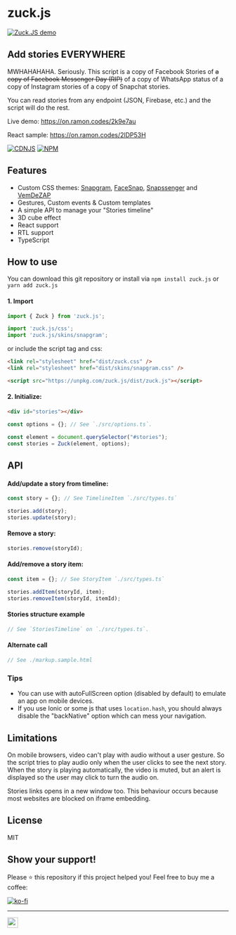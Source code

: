 # zuck.js

[![Zuck.JS demo](https://raw.githubusercontent.com/ramonszo/assets/master/zuck.js/preview.gif)](https://on.ramon.codes/2k9e7au)

## Add stories EVERYWHERE
MWHAHAHAHA. Seriously. This script is a copy of Facebook Stories of ~~a copy of Facebook Messenger Day (RIP)~~ of a copy of WhatsApp status of a copy of Instagram stories of a copy of Snapchat stories.

You can read stories from any endpoint (JSON, Firebase, etc.) and the script will do the rest.

Live demo: https://on.ramon.codes/2k9e7au

React sample: https://on.ramon.codes/2lDP53H

[![CDNJS](https://img.shields.io/cdnjs/v/zuck.js.svg?style=for-the-badge&logoColor=white&color=AA0000&maxAge=3600)](https://cdnjs.com/libraries/zuck.js) [![NPM](https://img.shields.io/npm/v/zuck.js.svg?style=for-the-badge&logoColor=white&color=AA0000&maxAge=3600)](https://www.npmjs.com/package/zuck.js)


## Features
* Custom CSS themes: [Snapgram](https://rawgit.com/ramonszo/zuck.js/master/index.html?skin=Snapgram), [FaceSnap](https://rawgit.com/ramonszo/zuck.js/master/index.html?skin=FaceSnap), [Snapssenger](https://rawgit.com/ramonszo/zuck.js/master/index.html?skin=Snapssenger) and [VemDeZAP](https://rawgit.com/ramonszo/zuck.js/master/index.html?skin=VemDeZAP)
* Gestures, Custom events & Custom templates
* A simple API to manage your "Stories timeline"
* 3D cube effect
* React support
* RTL support
* TypeScript

## How to use
You can download this git repository or install via ```npm install zuck.js``` or ```yarn add zuck.js```

#### 1. Import

```js
import { Zuck } from 'zuck.js';

import 'zuck.js/css';
import 'zuck.js/skins/snapgram';
```

or include the script tag and css:

```HTML
<link rel="stylesheet" href="dist/zuck.css" />
<link rel="stylesheet" href="dist/skins/snapgram.css" />

<script src="https://unpkg.com/zuck.js/dist/zuck.js"></script>

```

#### 2. Initialize:

```HTML
<div id="stories"></div>
```


```js
const options = {}; // See `./src/options.ts`.

const element = document.querySelector("#stories");
const stories = Zuck(element, options);
```

## API

#### Add/update a story from timeline:

```js
const story = {}; // See TimelineItem `./src/types.ts`

stories.add(story);
stories.update(story);
 ```

#### Remove a story:

```js
stories.remove(storyId);
```

#### Add/remove a story item:

```js
const item = {}; // See StoryItem `./src/types.ts`

stories.addItem(storyId, item);
stories.removeItem(storyId, itemId);
```


#### Stories structure example
```js
// See `StoriesTimeline` on `./src/types.ts`.
```

#### Alternate call
```js
// See ./markup.sample.html
```

### Tips
- You can use with autoFullScreen option (disabled by default) to emulate an app on mobile devices.
- If you use Ionic or some js that uses ```location.hash```, you should always disable the "backNative" option which can mess your navigation.


## Limitations
On mobile browsers, video can't play with audio without a user gesture. So the script tries to play audio only when the user clicks to see the next story.
When the story is playing automatically, the video is muted, but an alert is displayed so the user may click to turn the audio on.

Stories links opens in a new window too. This behaviour occurs because most websites are blocked on iframe embedding.


## License
MIT


## Show your support!
Please ⭐️ this repository if this project helped you! Feel free to buy me a coffee:

[![ko-fi](https://www.ko-fi.com/img/githubbutton_sm.svg)](https://ko-fi.com/F1F710G8L)

---

<a href="https://ramon.codes" target="_blank">
  <img src="https://utils.ramon.codes/hit.svg?referrer=github.com&title=GitHub%20/%20zuck.js&location=https://github.com/ramonszo/zuck.js" width="24" height="24" />
</a>
